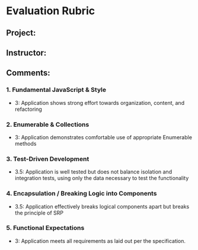 # Evaluation Rubric
## Project:
## Instructor:
## Comments:

### 1. Fundamental JavaScript & Style

* 3:  Application shows strong effort towards organization, content, and refactoring

### 2. Enumerable & Collections

* 3: Application demonstrates comfortable use of appropriate Enumerable methods

### 3. Test-Driven Development

* 3.5: Application is well tested but does not balance isolation and integration tests, using only the data necessary to test the functionality

### 4. Encapsulation / Breaking Logic into Components

* 3.5: Application effectively breaks logical components apart but breaks the principle of SRP

### 5. Functional Expectations

* 3: Application meets all requirements as laid out per the specification.
